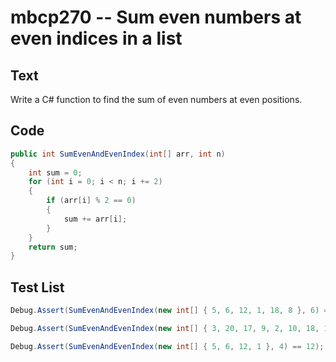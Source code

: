 # mbcp270 -- Sum even numbers at even indices in a list

## Text

Write a C# function to find the sum of even numbers at even positions.

## Code

```csharp
public int SumEvenAndEvenIndex(int[] arr, int n)  
{  
    int sum = 0;  
    for (int i = 0; i < n; i += 2)  
    {  
        if (arr[i] % 2 == 0)  
        {  
            sum += arr[i];  
        }  
    }  
    return sum;  
}
```

## Test List

```csharp
Debug.Assert(SumEvenAndEvenIndex(new int[] { 5, 6, 12, 1, 18, 8 }, 6) == 30);
```

```csharp
Debug.Assert(SumEvenAndEvenIndex(new int[] { 3, 20, 17, 9, 2, 10, 18, 13, 6, 18 }, 10) == 26);
```

```csharp
Debug.Assert(SumEvenAndEvenIndex(new int[] { 5, 6, 12, 1 }, 4) == 12);
```
